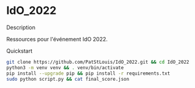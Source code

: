 # IdO_2022

Description

Ressources pour l'événement IdO 2022.

Quickstart

```bash
git clone https://github.com/PatStLouis/IdO_2022.git && cd IdO_2022
python3 -m venv venv && . venv/bin/activate
pip install --upgrade pip && pip install -r requirements.txt
sudo python script.py && cat final_score.json
```